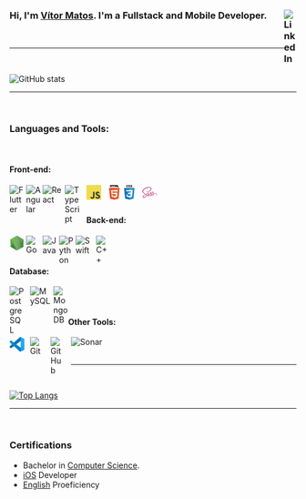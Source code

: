### Hi, I'm [Vítor Matos][linkedin]. I'm a Fullstack and Mobile Developer. [<img align="right" alt="LinkedIn" width="22px" src="https://logospng.org/download/linkedin/logo-linkedin-icon-4096.png" />][linkedin]

<br>

---
<br>

![GitHub stats](https://github-readme-stats.vercel.app/api?username=vitormmatos&show_icons=true&theme=radical)


---
<br>

### Languages and Tools:
<br>

#### Front-end:
<img align="left" alt="Flutter" width="26px" src="https://cdn.iconscout.com/icon/free/png-128/flutter-3521432-2944876.png" style="margin-right: 3px"/>
<img align="left" alt="Angular" width="26px" src="https://upload.wikimedia.org/wikipedia/commons/c/cf/Angular_full_color_logo.svg" style="margin-right: 3px"/>
<img align="left" alt="React" width="36px" src="https://upload.wikimedia.org/wikipedia/commons/a/a7/React-icon.svg" style="margin-right: 3px"/>
<img align="left" alt="TypeScript" width="26px" src="https://upload.wikimedia.org/wikipedia/commons/4/4c/Typescript_logo_2020.svg" style="margin-right: 12px"/>
<img align="left" alt="JavaScript" width="26px" src="https://raw.githubusercontent.com/github/explore/80688e429a7d4ef2fca1e82350fe8e3517d3494d/topics/javascript/javascript.png" style="margin-right: 10px"/>
<img align="left" alt="HTML5" width="26px" src="https://raw.githubusercontent.com/github/explore/80688e429a7d4ef2fca1e82350fe8e3517d3494d/topics/html/html.png" />
<img align="left" alt="CSS3" width="26px" src="https://raw.githubusercontent.com/github/explore/80688e429a7d4ef2fca1e82350fe8e3517d3494d/topics/css/css.png" style="margin-right: 10px"/>
<img align="left" alt="Sass" width="26px" src="https://raw.githubusercontent.com/github/explore/80688e429a7d4ef2fca1e82350fe8e3517d3494d/topics/sass/sass.png" />
<br><br>

#### Back-end:
<img align="left" alt="Node" width="26px" src="https://raw.githubusercontent.com/github/explore/80688e429a7d4ef2fca1e82350fe8e3517d3494d/topics/nodejs/nodejs.png" style="margin-right: 3px"/>
<img align="left" alt="Go" width="26px" src="https://img.icons8.com/color/452/golang.png" style="margin-right: 3px" />
<img align="left" alt="Java" width="26px" src="https://cdn.iconscout.com/icon/free/png-256/java-43-569305.png" style="margin-right: 3px"/>
<img align="left" alt="Python" width="26px" src="https://logos-download.com/wp-content/uploads/2016/10/Python_logo_icon.png" style="margin-right: 3px"/>
<img align="left" alt="Swift" width="26px" src="https://www.logolynx.com/images/logolynx/49/49b60c7a6481b8465203aa60fb5f8434.png" style="margin-right: 10px"/>
<img align="left" alt="C++" width="26px" src="https://upload.wikimedia.org/wikipedia/commons/1/18/ISO_C%2B%2B_Logo.svg" />
<br><br>

#### Database:
<img align="left" alt="PostgreSQL" width="26px" src="https://upload.wikimedia.org/wikipedia/commons/thumb/2/29/Postgresql_elephant.svg/1200px-Postgresql_elephant.svg.png" style="margin-right: 10px"/>
<img align="left" alt="MySQL" width="36px" src="https://1000marcas.net/wp-content/uploads/2020/11/MySQL-logo.png" style="margin-right: 5px"/>
<img align="left" alt="MongoDB" width="26px" src="https://cdn.worldvectorlogo.com/logos/mongodb-icon-1.svg" />
<br><br>

#### Other Tools:
<img align="left" alt="Visual Studio Code" width="26px" src="https://raw.githubusercontent.com/github/explore/80688e429a7d4ef2fca1e82350fe8e3517d3494d/topics/visual-studio-code/visual-studio-code.png" style="margin-right: 10px"/>
<img align="left" alt="Git" width="26px" src="https://upload.wikimedia.org/wikipedia/commons/thumb/3/3f/Git_icon.svg/1024px-Git_icon.svg.png" style="margin-right: 10px"/>
<img align="left" alt="GitHub" width="26px" src="https://cdn.iconscout.com/icon/free/png-128/github-3089487-2567439.png" style="margin-right: 10px"/>
<img align="left" alt="Sonar" width="75px" src="https://www.sonarqube.org/assets/logo-31ad3115b1b4b120f3d1efd63e6b13ac9f1f89437f0cf6881cc4d8b5603a52b4.svg"/>
<br><br>

---
<br>

[![Top Langs](https://github-readme-stats.vercel.app/api/top-langs/?username=vitormmatos&langs_count=8)](https://github.com/vitormmatos/github-readme-stats)

---
<br>

### Certifications

- Bachelor in [Computer Science][bachelor].
- [iOS][iOS] Developer
- [English][english-proeficiency] Proeficiency

[linkedin]: https://www.linkedin.com/in/vitor-matos-7979b41b2/
[bachelor]: https://ln2.sync.com/dl/5d1d5ca50/wswqysi6-u4nap6j9-2v56x53f-ynzyg78v/view/default/4918917910011
[iOS]: https://ln2.sync.com/dl/7ff2ac930/qyv3t73d-4m4q6zh7-ifb5s5kw-a87cwrpw/view/image/4918914280011
[english-proeficiency]: https://www.efset.org/cert/GUk9nn
